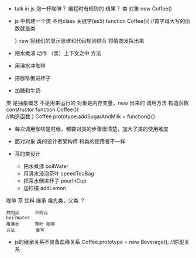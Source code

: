 - talk in js
泡一杯咖啡？
编程时有规则的
结果？
类 对象 
new Coffee()
- js 中构建一个类 不用class 关键字(es5)
  function Coffee(){    //首字母大写的函数就是类

  }
  new 将我们的显示思维和代码规则结合 将情商发挥出来
- 把水煮沸   动作    （类）上下文之中  方法 
- 用沸水冲咖啡
- 把咖啡倒进杯子
- 加糖和牛奶

类 是抽象概念 不是用来运行的 对象是内存变量，new 出来的 调用方法 
构造函数 constructor
function Coffee(){    
    //构造函数
  }
  Coffee.prototype.addSugarAndMilk = function(){}

- 每次调用咖啡是时候，都要对类的步骤很清楚，加大了类的使用难度
- 面对对象
  类的设计者架构师 和类的使用者不一样

- 茶的类设计
  - 把水煮沸 boilWater
  - 用沸水浸泡茶叶  speedTeaBag
  - 把茶水倒进杯子  pourInCup
  - 加柠檬  addLemon

咖啡 茶 饮料 继承
祖先类，父类 ？

    共同点      不同点
    boilWater   
    用沸水      茶叶 咖啡
    方法        重写


- js的继承关系不具备血缘关系
    Coffee.prototype = new Beverage(); //原型关系